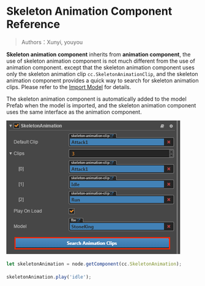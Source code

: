 # Skeleton Animation Component Reference

> Authors：Xunyi, youyou

**Skeleton animation component** inherits from **animation component**, the use of skeleton animation component is not much different from the use of animation component.
except that the skeleton animation component uses only the skeleton animation clip `cc.SkeletonAnimationClip`, and the skeleton animation component provides a quick way to search for skeleton animation clips. Please refer to the [Import Model](import-model.md) for details.

The skeleton animation component is automatically added to the model Prefab when the model is imported, and the skeleton animation component uses the same interface as the animation component.

![skeleton-animation](img/search-skeleton-animation.png)

```js
let skeletonAnimation = node.getComponent(cc.SkeletonAnimation);

skeletonAnimation.play('idle');
```
